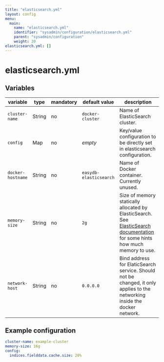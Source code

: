 ```yaml
---
title: "elasticsearch.yml"
layout: config
menu:
  main:
    name: "elasticsearch.yml"
    identifier: "sysadmin/configuration/elasticsearch.yml"
    parent: "sysadmin/configuration"
    weight: 20
elasticsearch.yml: []
---
```

# elasticsearch.yml

## Variables

| variable                                           | type          | mandatory | default value | description |
|---|---|---|---|---|
|`cluster-name`                                      | String        | no        | `docker-cluster` | Name of ElasticSearch cluster. |
|`config`                                            | Map           | no        | _empty_       | Key/value configuration to be directly set in elasticsearch configuration. |
|`docker-hostname`                                   | String        | no        | `easydb-elasticsearch` | Name of Docker container. Currently unused. |
|`memory-size`                                       | String        | no        | `2g`          | Size of memory statically allocated by ElasticSearch. See [ElasticSearch documentation](https://www.elastic.co/guide/en/elasticsearch/reference/5.6/heap-size.html) for some hints how much memory to use. |
|`network-host`                                      | String        | no        | `0.0.0.0`     | Bind address for ElaticSearch service. Should not be changed, it only applies to the networking inside the docker network. |

## Example configuration

```yaml
cluster-name: example-cluster
memory-size: 16g
config:
  indices.fielddata.cache.size: 20%
```
